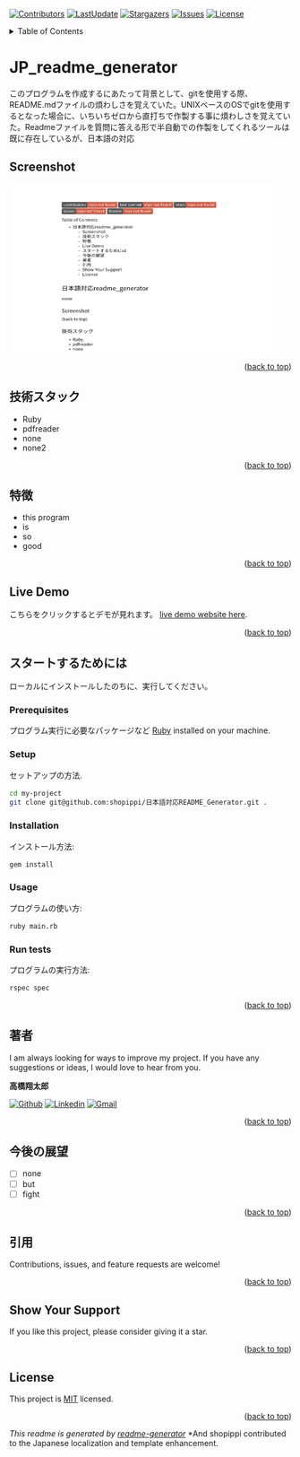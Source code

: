 
<a name="readme-top"></a>
[![Contributors](https://img.shields.io/github/contributors/shopippi/JP_README_Generator)](https://github.com/shopippi/JP_README_Generator/graphs/contributors)
[![LastUpdate](https://img.shields.io/github/last-commit/shopippi/JP_README_Generator)](https://github.com/shopippi/JP_README_Generator/commits/main)
[![Stargazers](https://img.shields.io/github/stars/shopippi/JP_README_Generator)](https://github.com/shopippi/JP_README_Generator/stargazers)
[![Issues](https://img.shields.io/github/issues/shopippi/JP_README_Generator)](https://github.com/shopippi/JP_README_Generator/issues)
[![License](https://img.shields.io/github/license/shopippi/JP_README_Generator)](https://github.com/shopippi/JP_README_Generator/blob/main/LICENSE)

<details>
<summary>Table of Contents</summary>

- [ JP_readme_generator](#about-project)
  - [ Screenshot](#screenshot)
  - [ 技術スタック](#tech-stack)
  - [ 特徴](#key-features)
  - [ Live Demo](#live-demo)
  - [ スタートするためには](#getting-started)
  - [ 今後の展望](#future-features)
  - [ 著者](#author)
  - [ 引用](#contribution)
  - [ Show Your Support](#support)
  - [ License](#license)
</details>

#  JP_readme_generator <a name="about-project"></a>

このプログラムを作成するにあたって背景として、gitを使用する際、README.mdファイルの煩わしさを覚えていた。UNIXベースのOSでgitを使用するとなった場合に、いちいちゼロから直打ちで作製する事に煩わしさを覚えていた。Readmeファイルを質問に答える形で半自動での作製をしてくれるツールは既に存在しているが、日本語の対応

##  Screenshot <a name="screenshot"></a>

<img src="./screenshot.png" width=468 height=300 alt="screenshot" />


<p align="right">(<a href="#readme-top">back to top</a>)</p>

##  技術スタック  <a name="tech-stack"></a>
- Ruby
- pdfreader
- none
- none2

<p align="right">(<a href="#readme-top">back to top</a>)</p>

##  特徴  <a name="key-features"></a>
- this program
- is
- so
- good

<p align="right">(<a href="#readme-top">back to top</a>)</p>

##  Live Demo  <a name="live-demo"></a>

こちらをクリックするとデモが見れます。 [live demo website here](htht).

<p align="right">(<a href="#readme-top">back to top</a>)</p>

##  スタートするためには  <a name="getting-started"></a>

ローカルにインストールしたのちに、実行してください。
### Prerequisites

プログラム実行に必要なパッケージなど [Ruby](https://www.ruby-lang.org/en/) installed on your machine.

### Setup

セットアップの方法.

```sh
cd my-project
git clone git@github.com:shopippi/日本語対応README_Generator.git .
```

### Installation

インストール方法:

```sh
gem install
```

### Usage

プログラムの使い方:

```sh
ruby main.rb
```

### Run tests

プログラムの実行方法:

```sh
rspec spec
```

<p align="right">(<a href="#readme-top">back to top</a>)</p>

##  著者  <a name="author"></a>

I am always looking for ways to improve my project. If you have any suggestions or ideas, I would love to hear from you.

**高橋翔太郎**

[![Github](https://img.shields.io/badge/GitHub-673AB7?style=for-the-badge&logo=github&logoColor=white)](https://github.com/shopippi)
[![Linkedin](https://img.shields.io/badge/LinkedIn-0077B5?style=for-the-badge&logo=linkedin&logoColor=white)](https://linkedin.com/in/https://www.linkedin.com/in/shotaro-takahashi-962949298)
[![Gmail](https://img.shields.io/badge/Gmail-D14836?style=for-the-badge&logo=gmail&logoColor=white)](mailto:takahashi@shopippi.com)

<p align="right">(<a href="#readme-top">back to top</a>)</p>

##  今後の展望  <a name="future-features"></a>
- [ ] none
- [ ] but
- [ ] fight

<p align="right">(<a href="#readme-top">back to top</a>)</p>

##  引用  <a name="contribution"></a>

Contributions, issues, and feature requests are welcome!

<p align="right">(<a href="#readme-top">back to top</a>)</p>

##  Show Your Support  <a name="support"></a>

If you like this project, please consider giving it a star.

<p align="right">(<a href="#readme-top">back to top</a>)</p>

##  License <a name="license"></a>

This project is [MIT](./LICENSE) licensed.

<p align="right">(<a href="#readme-top">back to top</a>)</p>

*This readme is generated by [readme-generator](https://github.com/IndieCoderMM/readme-generator)*
*And shopippi contributed to the Japanese localization and template enhancement.
